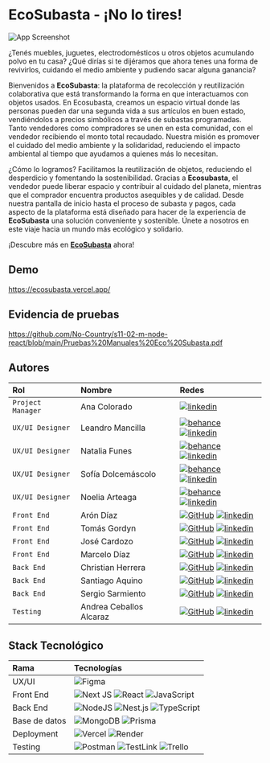 # EcoSubasta - ¡No lo tires!

![App Screenshot](https://cdn.discordapp.com/attachments/1144300727351648289/1167060521556652142/image.png?ex=654cc0cf&is=653a4bcf&hm=9f3a4bf35bb415de07df5595b8db3b9ae314ad8867b6de57bb9bc1431f2e465a&)

¿Tenés muebles, juguetes, electrodomésticos u otros objetos acumulando polvo en tu casa? ¿Qué dirías si te dijéramos que ahora tenes una forma de revivirlos, cuidando el medio ambiente y pudiendo sacar alguna ganancia?

Bienvenidos a **EcoSubasta**: la plataforma de recolección y reutilización colaborativa que está transformando la forma en que interactuamos con objetos usados. En Ecosubasta, creamos un espacio virtual donde las personas pueden dar una segunda vida a sus artículos en buen estado, vendiéndolos a precios simbólicos a través de subastas programadas. Tanto vendedores como compradores se unen en esta comunidad, con el vendedor recibiendo el monto total recaudado. Nuestra misión es promover el cuidado del medio ambiente y la solidaridad, reduciendo el impacto ambiental al tiempo que ayudamos a quienes más lo necesitan.

¿Cómo lo logramos? Facilitamos la reutilización de objetos, reduciendo el desperdicio y fomentando la sostenibilidad. Gracias a **Ecosubasta**, el vendedor puede liberar espacio y contribuir al cuidado del planeta, mientras que el comprador encuentra productos asequibles y de calidad. Desde nuestra pantalla de inicio hasta el proceso de subasta y pagos, cada aspecto de la plataforma está diseñado para hacer de la experiencia de **EcoSubasta** una solución conveniente y sostenible. Únete a nosotros en este viaje hacia un mundo más ecológico y solidario. 

¡Descubre más en [**EcoSubasta**](https://ecosubasta.vercel.app/) ahora!


## Demo

https://ecosubasta.vercel.app/

## Evidencia de pruebas

https://github.com/No-Country/s11-02-m-node-react/blob/main/Pruebas%20Manuales%20Eco%20Subasta.pdf

## Autores

| Rol               | Nombre              | Redes                                                                                                                    |
| :---------------- | :------------------ | :----------------------------------------------------------------------------------------------------------------------- |
| `Project Manager` | Ana Colorado             | [![linkedin]](https://www.linkedin.com/in/ana-cbedoya/)                        |
| `UX/UI Designer`  | Leandro Mancilla         | [![behance]](https://www.behance.net/leomancilla) [![linkedin]](https://www.linkedin.com/in/leomancilla/)                                        |
| `UX/UI Designer`  | Natalia Funes           | [![behance]](https://www.behance.net/nataliafunes) [![linkedin]](https://www.linkedin.com/in/natalia-funes-/)                                        |
| `UX/UI Designer`  | Sofía Dolcemáscolo      | [![behance]](https://www.behance.net/sofiadolcemascolo) [![linkedin]](https://www.linkedin.com/in/sofia-dolcemascolo/)                                        |
| `UX/UI Designer`  | Noelia Arteaga         | [![behance]](https://www.behance.net/emelynoelia) [![linkedin]](https://www.linkedin.com/in/emelynoeliaarteaga/)                                        |
| `Front End`       | Arón Díaz               | [![GitHub]](https://github.com/arondiaz) [![linkedin]](https://www.linkedin.com/in/arondiaz/)                            |
| `Front End`       | Tomás Gordyn            | [![GitHub]](https://github.com/tgordyn) [![linkedin]](https://www.linkedin.com/in/tomasgordyn/)                      |
| `Front End`       | José Cardozo             | [![GitHub]](https://github.com/DashPower) [![linkedin]](https://www.linkedin.com/in/cardozjg/)                       |
| `Front End`       | Marcelo Díaz           | [![GitHub]](https://github.com/diazarm) [![linkedin]](https://www.linkedin.com/in/marcelo-a-diaz-6a7926223/)                       |
| `Back End`        | Christian Herrera        | [![GitHub]](https://github.com/cahov) [![linkedin]](https://www.linkedin.com/in/cahodev/)            |
| `Back End`        | Santiago Aquino         | [![GitHub]](https://github.com/Santiago-Aquino) [![linkedin]](https://www.linkedin.com/in/santiagoaquino-desarrollador/) |
| `Back End`        | Sergio Sarmiento        | [![GitHub]](https://github.com/gersiomarsiento) [![linkedin]](https://www.linkedin.com/in/sergioezequielsarmiento/)      |
| `Testing`        | Andrea Ceballos Alcaraz  | [![GitHub]](https://github.com/andreAlcaraz) [![linkedin]](https://www.linkedin.com/in/andreaceballosalcaraz/)      |

## Stack Tecnológico

| Rama          | Tecnologías                                                  |
| :------------ | :----------------------------------------------------------- |
| UX/UI         | ![Figma][figma]                                              |
| Front End     | ![Next JS][nextjs] ![React][react] ![JavaScript][javascript] |
| Back End      | ![NodeJS][node] ![Nest.js][nest]  ![TypeScript][typescript]  |
| Base de datos | ![MongoDB][mongodb] ![Prisma][prisma]                                         |
| Deployment    | ![Vercel][vercel] ![Render][render]                                           |
| Testing |  ![Postman][postman] ![TestLink][testlink] ![Trello][trello] |

[behance]: https://img.shields.io/badge/Behance-1769ff?style=for-the-badge&logo=behance&logoColor=white
[linkedin]: https://img.shields.io/badge/linkedin-%230077B5.svg?style=for-the-badge&logo=linkedin&logoColor=white
[github]: https://img.shields.io/badge/github-%23121011.svg?style=for-the-badge&logo=github&logoColor=white
[figma]: https://img.shields.io/badge/figma-%23F24E1E.svg?style=for-the-badge&logo=figma&logoColor=white
[nextjs]: https://img.shields.io/badge/Next-black?style=for-the-badge&logo=next.js&logoColor=white
[react]: https://img.shields.io/badge/react-%2320232a.svg?style=for-the-badge&logo=react&logoColor=%2361DAFB
[node]: https://img.shields.io/badge/node.js-6DA55F?style=for-the-badge&logo=node.js&logoColor=white
[express]: https://img.shields.io/badge/express.js-%23404d59.svg?style=for-the-badge&logo=express&logoColor=%2361DAFB
[vercel]: https://img.shields.io/badge/vercel-%23000000.svg?style=for-the-badge&logo=vercel&logoColor=white
[typescript]: https://img.shields.io/badge/typescript-%23007ACC.svg?style=for-the-badge&logo=typescript&logoColor=white
[javascript]: https://img.shields.io/badge/javascript-%23323330.svg?style=for-the-badge&logo=javascript&logoColor=%23F7DF1E
[mongodb]: https://img.shields.io/badge/MongoDB-%234ea94b.svg?style=for-the-badge&logo=mongodb&logoColor=white
[nest]: https://img.shields.io/badge/nestjs-%23E0234E.svg?style=for-the-badge&logo=nestjs&logoColor=white
[render]: https://img.shields.io/badge/Render-%46E3B7.svg?style=for-the-badge&logo=render&logoColor=white
[prisma]: https://img.shields.io/badge/Prisma-3982CE?style=for-the-badge&logo=Prisma&logoColor=white
[postman]: https://img.shields.io/badge/Postman-FF6C37?style=for-the-badge&logo=postman&logoColor=white
[testlink]: https://img.shields.io/badge/test_link-blue
[trello]: https://img.shields.io/badge/Trello-%23026AA7.svg?style=for-the-badge&logo=Trello&logoColor=white

